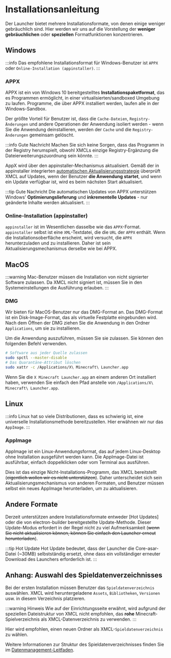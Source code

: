 # Installationsanleitung

Der Launcher bietet mehrere Installationsformate, von denen einige weniger gebräuchlich sind. Hier werden wir uns auf die Vorstellung der **weniger gebräuchlichen** oder **speziellen** Formatfunktionen konzentrieren.

## Windows

:::info
Das empfohlene Installationsformat für Windows-Benutzer ist `APPX` oder `Online-Installation (appinstaller)`.
:::

### APPX

APPX ist ein von Windows 10 bereitgestelltes **Installationspaketformat**, das es Programmen ermöglicht, in einer virtualisierten/sandboxed Umgebung zu laufen. Programme, die über APPX installiert werden, laufen alle in der Windows-Sandbox.

Der größte Vorteil für Benutzer ist, dass die `Cache-Dateien`, `Registry-Änderungen` und andere Operationen der Anwendung isoliert werden - wenn Sie die Anwendung deinstallieren, werden der `Cache` und die `Registry-Änderungen` gemeinsam gelöscht.

:::info Gute Nachricht
Machen Sie sich keine Sorgen, dass das Programm in der Registry herumspielt, obwohl XMCLs einzige Registry-Ergänzung die Dateierweiterungszuordnung sein könnte.
:::

AppX wird über den appinstaller-Mechanismus aktualisiert. Gemäß der in appinstaller integrierten [automatischen Aktualisierungsstrategie](https://learn.microsoft.com/en-us/windows/msix/app-installer/auto-update-and-repair--overview#automatic-updates) überprüft XMCL auf Updates, wenn der Benutzer **die Anwendung startet**, und wenn ein Update verfügbar ist, wird es beim nächsten Start aktualisiert.

:::tip Gute Nachricht
Die automatischen Updates von APPX unterstützen Windows' **Optimierungslieferung** und **inkrementelle Updates** - nur geänderte Inhalte werden aktualisiert.
:::

### Online-Installation (appinstaller)

`appinstaller` ist im Wesentlichen dasselbe wie das `APPX`-Format. `appinstaller` selbst ist eine `XML`-Textdatei, die die `URL` der `APPX` enthält. Wenn die Installationsoberfläche erscheint, wird versucht, die `APPX` herunterzuladen und zu installieren. Daher ist sein Aktualisierungsmechanismus derselbe wie bei APPX.

## MacOS

:::warning
Mac-Benutzer müssen die Installation von nicht signierter Software zulassen.
Da XMCL nicht signiert ist, müssen Sie in den Systemeinstellungen die Ausführung erlauben.
:::

### DMG

Wir bieten für MacOS-Benutzer nur das DMG-Format an. Das DMG-Format ist ein Disk-Image-Format, das als virtuelle Festplatte eingebunden wird. Nach dem Öffnen der DMG ziehen Sie die Anwendung in den Ordner `Applications`, um sie zu installieren.

Um die Anwendung auszuführen, müssen Sie sie zulassen. Sie können den folgenden Befehl verwenden.

```sh
# Software aus jeder Quelle zulassen
sudo spctl --master-disable
# Das Quarantäne-Attribut löschen
sudo xattr -c /Applications/X\ Minecraft\ Launcher.app
```

Wenn Sie die `X Minecraft Launcher.app` an einem anderen Ort installiert haben, verwenden Sie einfach den Pfad anstelle von `/Applications/X\ Minecraft\ Launcher.app`.

## Linux

:::info
Linux hat so viele Distributionen, dass es schwierig ist, eine universelle Installationsmethode bereitzustellen. Hier erwähnen wir nur das `AppImage`.
:::

### AppImage

AppImage ist ein Linux-Anwendungsformat, das auf jedem Linux-Desktop ohne Installation ausgeführt werden kann. Die AppImage-Datei ist ausführbar, einfach doppelklicken oder vom Terminal aus ausführen.

Dies ist das einzige Nicht-Installations-Programm, das XMCL bereitstellt (~~eigentlich wollen wir es nicht unterstützen~~). Daher unterscheidet sich sein Aktualisierungsmechanismus von anderen Formaten, und Benutzer müssen selbst ein neues AppImage herunterladen, um zu aktualisieren.

## Andere Formate

Derzeit unterstützen andere Installationsformate entweder [Hot Updates] oder die von electron-builder bereitgestellte Update-Methode. Dieser Update-Modus erfordert in der Regel nicht zu viel Aufmerksamkeit (~~wenn Sie nicht aktualisieren können, können Sie einfach den Launcher erneut herunterladen~~).

:::tip Hot Update
Hot Update bedeutet, dass der Launcher die Core-asar-Datei (~30MB) selbstständig ersetzt, ohne dass ein vollständiger erneuter Download des Launchers erforderlich ist.
:::

## Anhang: Auswahl des Spieldatenverzeichnisses

Bei der ersten Installation müssen Benutzer das `Spieldatenverzeichnis` auswählen. XMCL wird heruntergeladene `Assets`, `Bibliotheken`, `Versionen` usw. in diesem Verzeichnis platzieren.

:::warning Hinweis
Wie auf der Einrichtungsseite erwähnt, wird aufgrund der speziellen Dateistruktur von XMCL nicht empfohlen, das **rohe** Minecraft-Spielverzeichnis als XMCL-Datenverzeichnis zu verwenden.
:::

Hier wird empfohlen, einen neuen Ordner als XMCL-`Spieldatenverzeichnis` zu wählen.

Weitere Informationen zur Struktur des Spieldatenverzeichnisses finden Sie im [Datenmanagement-Leitfaden](/en/guide/manage.md#minecraft-related-data).
